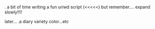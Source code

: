 .
a bit of time writing a fun uriwd script (<<<<<)
but remember.... expand slowly!!!!



later...
	.a diary
	variety
	color...etc	
